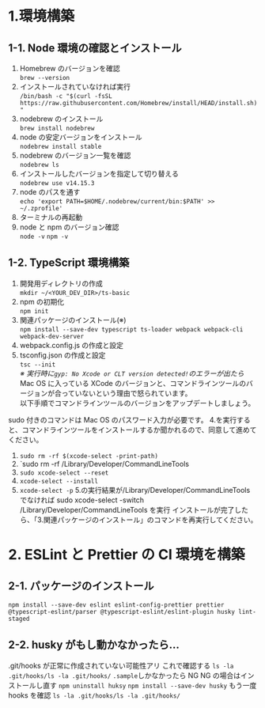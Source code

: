 # 1.環境構築

## 1-1. Node 環境の確認とインストール

1. Homebrew のバージョンを確認  
   `brew --version`
2. インストールされていなければ実行  
   `/bin/bash -c "$(curl -fsSL https://raw.githubusercontent.com/Homebrew/install/HEAD/install.sh)"`
3. nodebrew のインストール  
   `brew install nodebrew`
4. node の安定バージョンをインストール  
   `nodebrew install stable`
5. nodebrew のバージョン一覧を確認  
   `nodebrew ls`
6. インストールしたバージョンを指定して切り替える  
   `nodebrew use v14.15.3`
7. node のパスを通す  
   `echo 'export PATH=$HOME/.nodebrew/current/bin:$PATH' >> ~/.zprofile'`
8. ターミナルの再起動
9. node と npm のバージョン確認  
   `node -v`
   `npm -v`

## 1-2. TypeScript 環境構築

1. 開発用ディレクトリの作成  
   `mkdir ~/<YOUR_DEV_DIR>/ts-basic`
2. npm の初期化  
   `npm init`
3. 関連パッケージのインストール(※)  
   `npm install --save-dev typescript ts-loader webpack webpack-cli webpack-dev-server`
4. webpack.config.js の作成と設定
5. tsconfig.json の作成と設定  
   `tsc --init`  
   _※ 実行時に`gyp: No Xcode or CLT version detected!`のエラーが出たら_  
   Mac OS に入っている XCode のバージョンと、コマンドラインツールのバージョンが合っていないという理由で怒られています。  
   以下手順でコマンドラインツールのバージョンをアップデートしましょう。

sudo 付きのコマンドは Mac OS のパスワード入力が必要です。 4.を実行すると、コマンドラインツールをインストールするか聞かれるので、同意して進めてください。

1. `sudo rm -rf $(xcode-select -print-path)`
2. `sudo rm -rf /Library/Developer/CommandLineTools
3. `sudo xcode-select --reset`
4. `xcode-select --install`
5. `xcode-select -p` 5.の実行結果が/Library/Developer/CommandLineTools でなければ sudo xcode-select -switch /Library/Developer/CommandLineTools を実行
   インストールが完了したら、「3.関連パッケージのインストール」のコマンドを再実行してください。

# 2. ESLint と Prettier の CI 環境を構築

## 2-1. パッケージのインストール

`npm install --save-dev eslint eslint-config-prettier prettier @typescript-eslint/parser @typescript-eslint/eslint-plugin husky lint-staged`

## 2-2. husky がもし動かなかったら...

.git/hooks が正常に作成されていない可能性アリ これで確認する
`ls -la .git/hooks/ls -la .git/hooks/`
`.sample`しかなかったら NG
NG の場合はインストールし直す `npm uninstall huksy`
`npm install --save-dev husky`
もう一度 hooks を確認
`ls -la .git/hooks/ls -la .git/hooks/`
